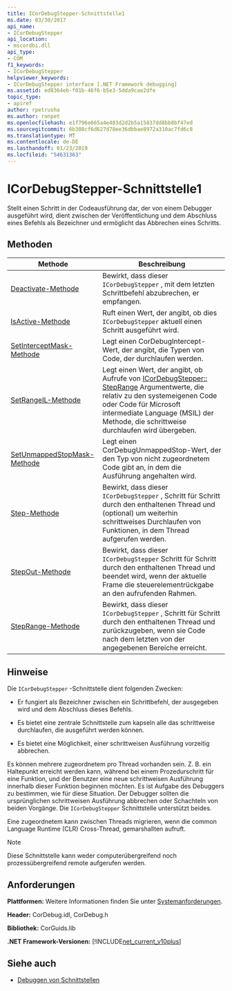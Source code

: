 ```yaml
---
title: ICorDebugStepper-Schnittstelle1
ms.date: 03/30/2017
api_name:
- ICorDebugStepper
api_location:
- mscordbi.dll
api_type:
- COM
f1_keywords:
- ICorDebugStepper
helpviewer_keywords:
- ICorDebugStepper interface [.NET Framework debugging]
ms.assetid: ed8364eb-f01b-46f6-b5e3-5dda9cae2dfe
topic_type:
- apiref
author: rpetrusha
ms.author: ronpet
ms.openlocfilehash: e1f796e665a4e403d2d2b5a15837dd8bb8bf47ed
ms.sourcegitcommit: 6b308cf6d627d78ee36dbbae8972a310ac7fd6c8
ms.translationtype: MT
ms.contentlocale: de-DE
ms.lasthandoff: 01/23/2019
ms.locfileid: "54631363"
---
```

# <a name="icordebugstepper-interface1"></a>ICorDebugStepper-Schnittstelle1
Stellt einen Schritt in der Codeausführung dar, der von einem Debugger ausgeführt wird, dient zwischen der Veröffentlichung und dem Abschluss eines Befehls als Bezeichner und ermöglicht das Abbrechen eines Schritts.  
  
## <a name="methods"></a>Methoden  
  
|Methode|Beschreibung|  
|------------|-----------------|  
|[Deactivate-Methode](../../../../docs/framework/unmanaged-api/debugging/icordebugstepper-deactivate-method.md)|Bewirkt, dass dieser `ICorDebugStepper` , mit dem letzten Schrittbefehl abzubrechen, er empfangen.|  
|[IsActive-Methode](../../../../docs/framework/unmanaged-api/debugging/icordebugstepper-isactive-method.md)|Ruft einen Wert, der angibt, ob dies `ICorDebugStepper` aktuell einen Schritt ausgeführt wird.|  
|[SetInterceptMask-Methode](../../../../docs/framework/unmanaged-api/debugging/icordebugstepper-setinterceptmask-method.md)|Legt einen CorDebugIntercept-Wert, der angibt, die Typen von Code, der durchlaufen werden.|  
|[SetRangeIL-Methode](../../../../docs/framework/unmanaged-api/debugging/icordebugstepper-setrangeil-method.md)|Legt einen Wert, der angibt, ob Aufrufe von [ICorDebugStepper:: StepRange](../../../../docs/framework/unmanaged-api/debugging/icordebugstepper-steprange-method.md) Argumentwerte, die relativ zu den systemeigenen Code oder Code für Microsoft intermediate Language (MSIL) der Methode, die schrittweise durchlaufen wird übergeben.|  
|[SetUnmappedStopMask-Methode](../../../../docs/framework/unmanaged-api/debugging/icordebugstepper-setunmappedstopmask-method.md)|Legt einen CorDebugUnmappedStop-Wert, der den Typ von nicht zugeordnetem Code gibt an, in dem die Ausführung angehalten wird.|  
|[Step-Methode](../../../../docs/framework/unmanaged-api/debugging/icordebugstepper-step-method.md)|Bewirkt, dass dieser `ICorDebugStepper` , Schritt für Schritt durch den enthaltenen Thread und (optional) um weiterhin schrittweises Durchlaufen von Funktionen, in dem Thread aufgerufen werden.|  
|[StepOut-Methode](../../../../docs/framework/unmanaged-api/debugging/icordebugstepper-stepout-method.md)|Bewirkt, dass dieser `ICorDebugStepper` Schritt für Schritt durch den enthaltenen Thread und beendet wird, wenn der aktuelle Frame die steuerelementrückgabe an den aufrufenden Rahmen.|  
|[StepRange-Methode](../../../../docs/framework/unmanaged-api/debugging/icordebugstepper-steprange-method.md)|Bewirkt, dass dieser `ICorDebugStepper` , Schritt für Schritt durch den enthaltenen Thread und zurückzugeben, wenn sie Code nach dem letzten von der angegebenen Bereiche erreicht.|  
  
## <a name="remarks"></a>Hinweise  
 Die `ICorDebugStepper` -Schnittstelle dient folgenden Zwecken:  
  
-   Er fungiert als Bezeichner zwischen ein Schrittbefehl, der ausgegeben wird und dem Abschluss dieses Befehls.  
  
-   Es bietet eine zentrale Schnittstelle zum kapseln alle das schrittweise durchlaufen, die ausgeführt werden können.  
  
-   Es bietet eine Möglichkeit, einer schrittweisen Ausführung vorzeitig abbrechen.  
  
 Es können mehrere zugeordnetem pro Thread vorhanden sein. Z. B. ein Haltepunkt erreicht werden kann, während bei einem Prozedurschritt für eine Funktion, und der Benutzer eine neue schrittweisen Ausführung innerhalb dieser Funktion beginnen möchten. Es ist Aufgabe des Debuggers zu bestimmen, wie für diese Situation. Der Debugger sollten die ursprünglichen schrittweisen Ausführung abbrechen oder Schachteln von beiden Vorgänge. Die `ICorDebugStepper` Schnittstelle unterstützt beides.  
  
 Eine zugeordnetem kann zwischen Threads migrieren, wenn die common Language Runtime (CLR) Cross-Thread, gemarshallten aufruft.  
  
> [!NOTE]
>  Diese Schnittstelle kann weder computerübergreifend noch prozessübergreifend remote aufgerufen werden.  
  
## <a name="requirements"></a>Anforderungen  
 **Plattformen:** Weitere Informationen finden Sie unter [Systemanforderungen](../../../../docs/framework/get-started/system-requirements.md).  
  
 **Header:** CorDebug.idl, CorDebug.h  
  
 **Bibliothek:** CorGuids.lib  
  
 **.NET Framework-Versionen:** [!INCLUDE[net_current_v10plus](../../../../includes/net-current-v10plus-md.md)]  
  
## <a name="see-also"></a>Siehe auch
- [Debuggen von Schnittstellen](../../../../docs/framework/unmanaged-api/debugging/debugging-interfaces.md)
